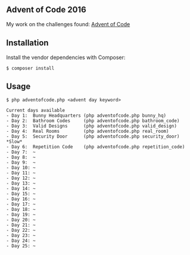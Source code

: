 ## Advent of Code 2016

My work on the challenges found: [Advent of Code](https://adventofcode.com/2016)

## Installation

Install the vendor dependencies with Composer:

    $ composer install

## Usage

    $ php adventofcode.php <advent day keyword>
    
    Current days available
    - Day 1:  Bunny Headquarters (php adventofcode.php bunny_hq)
    - Day 2:  Bathroom Codes     (php adventofcode.php bathroom_code)
    - Day 3:  Valid Designs      (php adventofcode.php valid_design)
    - Day 4:  Real Rooms         (php adventofcode.php real_room)
    - Day 5:  Security Door      (php adventofcode.php security_door) *Slow*
    - Day 6:  Repetition Code    (php adventofcode.php repetition_code)
    - Day 7:  ~
    - Day 8:  ~
    - Day 9:  ~
    - Day 10: ~
    - Day 11: ~
    - Day 12: ~
    - Day 13: ~
    - Day 14: ~
    - Day 15: ~
    - Day 16: ~
    - Day 17: ~
    - Day 18: ~
    - Day 19: ~
    - Day 20: ~
    - Day 21: ~
    - Day 22: ~
    - Day 23: ~
    - Day 24: ~
    - Day 25: ~
